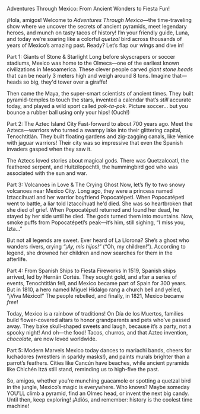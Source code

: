 Adventures Through Mexico: From Ancient Wonders to Fiesta Fun!

¡Hola, amigos! Welcome to *Adventures Through Mexico*—the time-traveling show where we uncover the secrets of ancient pyramids, meet legendary heroes, and munch on tasty tacos of history! I’m your friendly guide, Luna, and today we’re soaring like a colorful *quetzal* bird across thousands of years of Mexico’s amazing past. Ready? Let’s flap our wings and dive in!

Part 1: Giants of Stone & Starlight
Long before skyscrapers or soccer stadiums, Mexico was home to the Olmecs—one of the earliest known civilizations in Mesoamerica. These clever people carved *giant stone heads* that can be nearly 3 meters high and weigh around 8 tons. Imagine that—heads so big, they'd tower over a giraffe!

Then came the Maya, the super-smart scientists of ancient times. They built pyramid-temples to touch the stars, invented a calendar that’s *still* accurate today, and played a wild sport called *pok-ta-pok*. Picture soccer… but you bounce a rubber ball using only your hips! (Ouch!)

Part 2: The Aztec Island City
Fast-forward to about 700 years ago. Meet the Aztecs—warriors who turned a swampy lake into their glittering capital, Tenochtitlán. They built floating gardens and zig-zagging canals, like Venice with jaguar warriors! Their city was so impressive that even the Spanish invaders gasped when they saw it.

The Aztecs loved stories about magical gods. There was Quetzalcoatl, the feathered serpent, and Huitzilopochtli, the hummingbird god who was associated with the sun and war.

Part 3: Volcanoes in Love & The Crying Ghost
Now, let’s fly to two snowy volcanoes near Mexico City. Long ago, they were a princess named Iztaccíhuatl and her warrior boyfriend Popocatépetl. When Popocatépetl went to battle, a liar told Iztaccíhuatl he’d died. She was so heartbroken that she died of grief. When Popocatépetl returned and found her dead, he stayed by her side until he died. The gods turned them into mountains. Now, smoke puffs from Popocatépetl’s peak—it’s him, still sighing, “I miss you, Izta…”

But not all legends are sweet. Ever heard of La Llorona? She’s a ghost who wanders rivers, crying *“¡Ay, mis hijos!”* (“Oh, my children!”). According to legend, she drowned her children and now searches for them in the afterlife.

Part 4: From Spanish Ships to Fiesta Fireworks
In 1519, Spanish ships arrived, led by Hernán Cortés. They sought gold, and after a series of events, Tenochtitlán fell, and Mexico became part of Spain for 300 years. But in 1810, a hero named Miguel Hidalgo rang a church bell and yelled, “¡Viva México!” The people rebelled, and finally, in 1821, Mexico became *free*! 

Today, Mexico is a rainbow of traditions! On Día de los Muertos, families build flower-covered altars to honor grandparents and pets who’ve passed away. They bake skull-shaped sweets and laugh, because it’s a party, not a spooky night! And oh—the food! Tacos, churros, and that Aztec invention, *chocolate*, are now loved worldwide. 

Part 5: Modern Marvels
Mexico today dances to mariachi bands, cheers for luchadores (wrestlers in sparkly masks!), and paints murals brighter than a parrot’s feathers. Cities like Cancún have beaches, while ancient pyramids like Chichén Itzá still stand, reminding us to high-five the past. 


So, amigos, whether you’re munching guacamole or spotting a quetzal bird in the jungle, Mexico’s magic is everywhere. Who knows? Maybe someday YOU’LL climb a pyramid, find an Olmec head, or invent the next big candy. Until then, keep exploring! ¡Adiós, and remember: history is the coolest time machine!